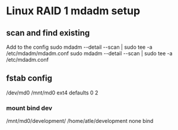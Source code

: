 # Linux RAID 1 mdadm setup
## scan and find existing
Add to the config
sudo mdadm --detail --scan | sudo tee -a /etc/mdadm/mdadm.conf
sudo mdadm --detail --scan | sudo tee -a /etc/mdadm.conf

## fstab config
/dev/md0        /mnt/md0                        ext4    defaults        0       2
### mount bind dev
/mnt/md0/development/ /home/atle/development        none    bind
